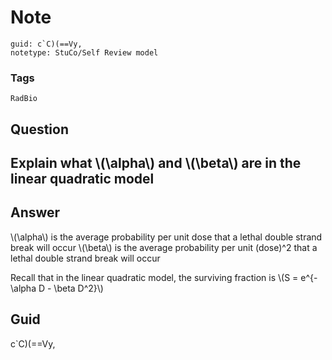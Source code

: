# Note
```
guid: c`C)(==Vy,
notetype: StuCo/Self Review model
```

### Tags
```
RadBio
```

## Question
<h2>Explain what \(\alpha\) and \(\beta\) are in the linear quadratic model</h2>

## Answer
<section>
<p>\(\alpha\) is the average probability per unit dose that a lethal double strand break will occur
\(\beta\) is the average probability per unit (dose)^2 that a lethal double strand break will occur</p>
<p>Recall that in the linear quadratic model, the surviving fraction is \(S = e^{-\alpha D - \beta D^2}\)</p>


</section>

## Guid
c`C)(==Vy,
